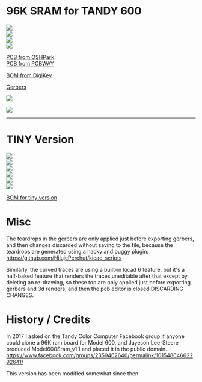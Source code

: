 # 96K SRAM for TANDY 600

![](../../raw/main/PCB/TANDY_600_96K_SRAM.jpg)  
![](../../raw/main/PCB/TANDY_600_96K_SRAM_top.jpg)  
![](../../raw/main/PCB/TANDY_600_96K_SRAM_bottom.jpg)  
![](../../raw/main/PCB/TANDY_600_96K_SRAM.svg)  

[PCB from OSHPark](https://oshpark.com/shared_projects/nBVWvJ2W)  
[PCB from PCBWAY](https://www.pcbway.com/project/shareproject/TANDY_600_RAM.html)  

[BOM from DigiKey](https://www.digikey.com/short/bmpbhbtb)

[Gerbers](../../releases/latest)

![](../../raw/main/TANDY_600_RAM_1.jpg)

![](../../raw/main/TANDY_600_RAM_2.jpg)

----

# TINY Version

![](../../raw/main/PCB/TANDY_600_96K_SRAM_tiny.jpg)  
![](../../raw/main/PCB/TANDY_600_96K_SRAM_tiny_a.jpg)  
![](../../raw/main/PCB/TANDY_600_96K_SRAM_tiny_b.jpg)  
![](../../raw/main/PCB/TANDY_600_96K_SRAM_tiny_c.jpg)  
![](../../raw/main/PCB/TANDY_600_96K_SRAM_tiny_top.jpg)  
![](../../raw/main/PCB/TANDY_600_96K_SRAM_tiny_bottom.jpg)  

[BOM for tiny version](https://www.digikey.com/short/dd84d9w2)

# Misc  
The teardrops in the gerbers are only applied just before exporting gerbers, and then changes discarded without saving to the file, because the teardrops are generated using a hacky and buggy plugin: https://github.com/NilujePerchut/kicad_scripts

Similarly, the curved traces are using a built-in kicad 6 feature, but it's a half-baked feature that renders the traces uneditable after that except by deleting an re-drawing, so these too are only applied just before exporting gerbers and 3d renders, and then the pcb editor is closed DISCARDING CHANGES.

# History / Credits

In 2017 I asked on the Tandy Color Computer Facebook group if anyone could clone a 96K ram board for Model 600, and Jayeson Lee-Steere produced Model600Sram_v1.1 and placed it in the public domain.  
https://www.facebook.com/groups/2359462640/permalink/10154864662292641/

This version has been modified somewhat since then.
